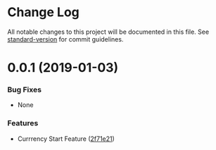# Change Log

All notable changes to this project will be documented in this file. See [standard-version](https://github.com/conventional-changelog/standard-version) for commit guidelines.

<a name="0.0.1"></a>
# 0.0.1 (2019-01-03)


### Bug Fixes

* None


### Features

* Currrency Start Feature ([2f71e21](https://github.com/rafaelmilanibarbosa/pretty-upload/commit/2f71e21))